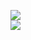 [![](https://img.shields.io/badge/Made%20With-Github%20Spray-lightgrey.svg?style=for-the-badge&logo=github)](https://github.com/Annihil/github-spray#16131)  
[![](https://i.imgur.com/2DrTn0Z.gif)](https://github.com/Annihil/github-spray)